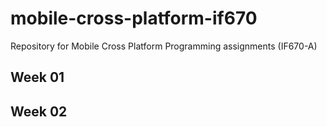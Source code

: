 # mobile-cross-platform-if670
Repository for Mobile Cross Platform Programming assignments (IF670-A)

## Week 01

## Week 02
